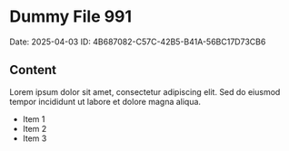 # Dummy File 991

Date: 2025-04-03
ID: 4B687082-C57C-42B5-B41A-56BC17D73CB6

## Content

Lorem ipsum dolor sit amet, consectetur adipiscing elit.
Sed do eiusmod tempor incididunt ut labore et dolore magna aliqua.

* Item 1
* Item 2
* Item 3

